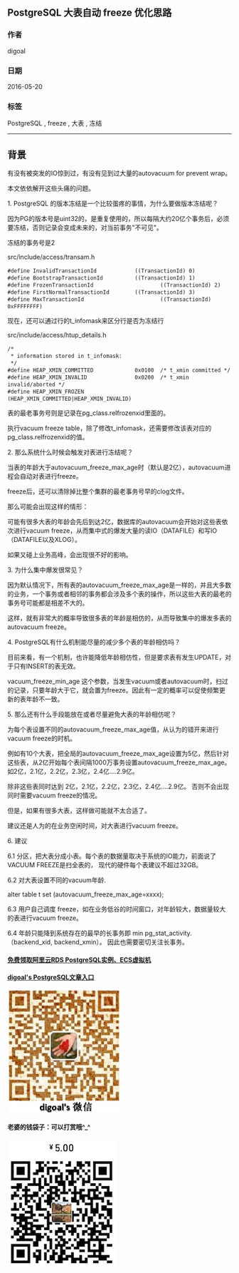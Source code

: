 ## PostgreSQL 大表自动 freeze 优化思路  
          
### 作者                                                       
digoal     
            
### 日期       
2016-05-20      
        
### 标签     
PostgreSQL , freeze , 大表 , 冻结    
          
----    
             
## 背景    
有没有被突发的IO惊到过，有没有见到过大量的autovacuum for prevent wrap。  
  
本文依依解开这些头痛的问题。  
  
1\. PostgreSQL 的版本冻结是一个比较蛋疼的事情，为什么要做版本冻结呢？  
  
因为PG的版本号是uint32的，是重复使用的，所以每隔大约20亿个事务后，必须要冻结，否则记录会变成未来的，对当前事务"不可见"。  
  
冻结的事务号是2  
  
src/include/access/transam.h  
  
```  
#define InvalidTransactionId            ((TransactionId) 0)  
#define BootstrapTransactionId          ((TransactionId) 1)  
#define FrozenTransactionId                     ((TransactionId) 2)  
#define FirstNormalTransactionId        ((TransactionId) 3)  
#define MaxTransactionId                        ((TransactionId) 0xFFFFFFFF)  
```  
  
现在，还可以通过行的t_infomask来区分行是否为冻结行  
  
src/include/access/htup_details.h  
  
```  
/*  
 * information stored in t_infomask:  
 */  
#define HEAP_XMIN_COMMITTED             0x0100  /* t_xmin committed */  
#define HEAP_XMIN_INVALID               0x0200  /* t_xmin invalid/aborted */  
#define HEAP_XMIN_FROZEN                (HEAP_XMIN_COMMITTED|HEAP_XMIN_INVALID)  
```  
  
表的最老事务号则是记录在pg_class.relfrozenxid里面的。  
  
执行vacuum freeze table，除了修改t_infomask，还需要修改该表对应的pg_class.relfrozenxid的值。  
  
  
2\. 那么系统什么时候会触发对表进行冻结呢？  
  
当表的年龄大于autovacuum_freeze_max_age时（默认是2亿），autovacuum进程会自动对表进行freeze。  
  
freeze后，还可以清除掉比整个集群的最老事务号早的clog文件。  
  
那么可能会出现这样的情形：  
  
可能有很多大表的年龄会先后到达2亿，数据库的autovacuum会开始对这些表依次进行vacuum freeze，从而集中式的爆发大量的读IO（DATAFILE）和写IO（DATAFILE以及XLOG）。  
  
如果又碰上业务高峰，会出现很不好的影响。  
  
  
3\. 为什么集中爆发很常见？  
  
因为默认情况下，所有表的autovacuum_freeze_max_age是一样的，并且大多数的业务，一个事务或者相邻的事务都会涉及多个表的操作，所以这些大表的最老的事务号可能都是相差不大的。  
  
这样，就有非常大的概率导致很多表的年龄是相仿的，从而导致集中的爆发多表的autovacuum freeze。  
  
  
4\. PostgreSQL有什么机制能尽量的减少多个表的年龄相仿吗？  
  
目前来看，有一个机制，也许能降低年龄相仿性，但是要求表有发生UPDATE，对于只有INSERT的表无效。  
  
vacuum_freeze_min_age 这个参数，当发生vacuum或者autovacuum时，扫过的记录，只要年龄大于它，就会置为freeze。因此有一定的概率可以促使频繁更新的表年龄不一致。  
  
  
5\. 那么还有什么手段能放在或者尽量避免大表的年龄相仿呢？  
  
  
为每个表设置不同的autovacuum_freeze_max_age值，从认为的错开来进行vacuum freeze的时机。  
  
例如有10个大表，把全局的autovacuum_freeze_max_age设置为5亿，然后针对这些表，从2亿开始每个表间隔1000万事务设置autovacuum_freeze_max_age。 如2亿，2.1亿，2.2亿，2.3亿，2.4亿....2.9亿。  
  
除非这些表同时达到 2亿，2.1亿，2.2亿，2.3亿，2.4亿....2.9亿。 否则不会出现同时需要vacuum freeze的情况。  
  
  
但是，如果有很多大表，这样做可能就不太合适了。  
  
建议还是人为的在业务空闲时间，对大表进行vacuum freeze。  
  
  
6\. 建议  
  
6\.1 分区，把大表分成小表。每个表的数据量取决于系统的IO能力，前面说了VACUUM FREEZE是扫全表的， 现代的硬件每个表建议不超过32GB。  
  
6\.2 对大表设置不同的vacuum年龄.  
  
alter table t set (autovacuum_freeze_max_age=xxxx);  
  
6\.3 用户自己调度 freeze，如在业务低谷的时间窗口，对年龄较大，数据量较大的表进行vacuum freeze。  
  
6\.4 年龄只能降到系统存在的最早的长事务即 min pg_stat_activity.（backend_xid, backend_xmin）。 因此也需要密切关注长事务。                                  
  
  
  
  
  
  
  
  
  
  
  
  
  
#### [免费领取阿里云RDS PostgreSQL实例、ECS虚拟机](https://free.aliyun.com/ "57258f76c37864c6e6d23383d05714ea")
  
  
#### [digoal's PostgreSQL文章入口](https://github.com/digoal/blog/blob/master/README.md "22709685feb7cab07d30f30387f0a9ae")
  
  
![digoal's weixin](../pic/digoal_weixin.jpg "f7ad92eeba24523fd47a6e1a0e691b59")
  
  
#### 老婆的钱袋子：可以打赏哦^_^  
![wife's weixin ds](../pic/wife_weixin_ds.jpg "acd5cce1a143ef1d6931b1956457bc9f")
  
